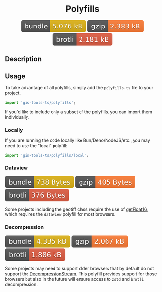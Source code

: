 <h1 style="text-align: center;">
  <div align="center">Polyfills</div>
</h1>

<p align="center">
  <img src="../../assets/badges/polyfills-file.svg" alt="polyfills-file-ts">
  <img src="../../assets/badges/polyfills-gzip.svg" alt="polyfills-gzip-ts">
  <img src="../../assets/badges/polyfills-brotli.svg" alt="polyfills-brotli-ts">
</p>

## Description

## Usage

To take advantage of all polyfills, simply add the `polyfills.ts` file to your project.

```ts
import 'gis-tools-ts/polyfills';
```

If you'd like to include only a subset of the polyfills, you can import them individually.

### Locally

If you are running the code locally like Bun/Deno/NodeJS/etc., you may need to use the "local" polyfill:

```ts
import 'gis-tools-ts/polyfills/local';
```

### Dataview

![Dataview File Badge][dataviewFileBadge] ![Dataview Gzip Badge][dataviewGzipBadge] ![Dataview Brotli Badge][dataviewBrotliBadge]

[dataviewFileBadge]: ../../assets/badges/dataview-file.svg
[dataviewGzipBadge]: ../../assets/badges/dataview-gzip.svg
[dataviewBrotliBadge]: ../../assets/badges/dataview-brotli.svg

Some projects including the geotiff class require the use of [getFloat16](https://caniuse.com/mdn-javascript_builtins_dataview_getfloat16), which requires the `dataview` polyfill for most browsers.

### Decompression

![Dec File Badge][decFileBadge] ![Dec Gzip Badge][decGzipBadge] ![Dec Brotli Badge][decBrotliBadge]

[decFileBadge]: ../../assets/badges/decompression-file.svg
[decGzipBadge]: ../../assets/badges/decompression-gzip.svg
[decBrotliBadge]: ../../assets/badges/decompression-brotli.svg

Some projects may need to support older browsers that by default do not support the [DecompressionStream](https://caniuse.com/mdn-api_decompressionstream). This polyfill provides support for those browsers but also in the future will ensure access to `zstd` and `brotli` decompression.
